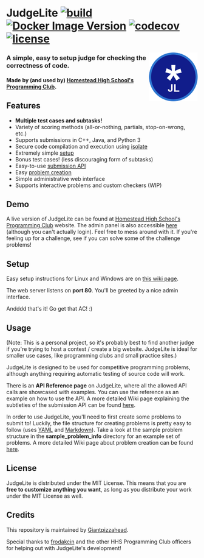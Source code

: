 # JudgeLite <a href="https://github.com/Giantpizzahead/judgelite/actions?query=workflow%3Abuild"><img alt="build" src="https://github.com/Giantpizzahead/judgelite/workflows/build/badge.svg" /></a> <a href="https://hub.docker.com/r/giantpizzahead/judgelite"><img alt="Docker Image Version" src="https://img.shields.io/docker/v/giantpizzahead/judgelite?label=docker&logo=docker" /></a> <a href="https://codecov.io/gh/Giantpizzahead/judgelite"><img alt="codecov" src="https://codecov.io/gh/Giantpizzahead/judgelite/branch/master/graph/badge.svg" /></a> <a href="https://github.com/Giantpizzahead/judgelite/.github/LICENSE"><img alt="license" src="https://img.shields.io/github/license/giantpizzahead/judgelite" /></a>

<img src="media/logo.png" alt="JudgeLite logo" align="right" width="128">

### A simple, easy to setup judge for checking the correctness of code.

#### Made by (and used by) <a href="http://hhsprogramming.com/">Homestead High School's Programming Club</a>.

## Features

* **Multiple test cases and subtasks!**
* Variety of scoring methods (all-or-nothing, partials, stop-on-wrong, etc.)
* Supports submissions in C++, Java, and Python 3
* Secure code compilation and execution using <a href="https://github.com/ioi/isolate">isolate</a>
* Extremely simple <a href="https://github.com/Giantpizzahead/judgelite/wiki/Setup-Instructions">setup</a>
* Bonus test cases! (less discouraging form of subtasks)
* Easy-to-use <a href="https://github.com/Giantpizzahead/judgelite/wiki/API-Reference">submission API</a>
* Easy <a href="https://github.com/Giantpizzahead/judgelite/wiki/Creating-Problems">problem creation</a>
* Simple administrative web interface
* Supports interactive problems and custom checkers (WIP)

## Demo

A live version of JudgeLite can be found at <a href="http://hhsprogramming.com/problems/">Homestead High School's Programming Club</a> website. The admin panel is also accessible <a href="http://judgelite.westus2.cloudapp.azure.com/">here</a> (although you can't actually login). Feel free to mess around with it. If you're feeling up for a challenge, see if you can solve some of the challenge problems!

## Setup

Easy setup instructions for Linux and Windows are on <a href="https://github.com/Giantpizzahead/judgelite/wiki/Setup-Instructions">this wiki page</a>.

The web server listens on **port 80**. You'll be greeted by a nice admin interface.

Andddd that's it! Go get that AC! :)

## Usage

(Note: This is a personal project, so it's probably best to find another judge if you're trying to host a contest / create a big website. JudgeLite is ideal for smaller use cases, like programming clubs and small practice sites.)

JudgeLite is designed to be used for competitive programming problems, although anything requiring automatic testing of source code will work.

There is an **API Reference page** on JudgeLite, where all the allowed API calls are showcased with examples. You can use the reference as an example on how to use the API. A more detailed Wiki page explaining the subtleties of the submission API can be found <a href="https://github.com/Giantpizzahead/judgelite/wiki/API-Reference">here</a>.

In order to use JudgeLite, you'll need to first create some problems to submit to! Luckily, the file structure for creating problems is pretty easy to follow (uses <a href="https://yaml.org/">YAML</a> and <a href="https://www.markdownguide.org/">Markdown</a>). Take a look at the sample problem structure in the **sample_problem_info** directory for an example set of problems. A more detailed Wiki page about problem creation can be found <a href="https://github.com/Giantpizzahead/judgelite/wiki/Creating-Problems">here</a>.

## License

JudgeLite is distributed under the MIT License. This means that you are **free to customize anything you want**, as long as you distribute your work under the MIT License as well.

## Credits

This repository is maintained by <a href="https://github.com/Giantpizzahead">Giantpizzahead</a>.

Special thanks to <a href="https://github.com/frodakcin">frodakcin</a> and the other HHS Programming Club officers for helping out with JudgeLite's development!
